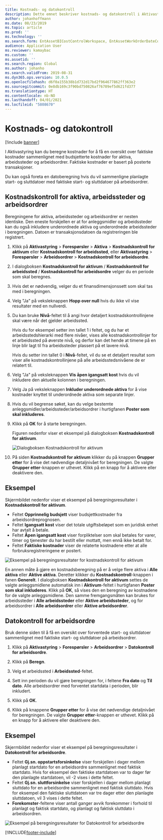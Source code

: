 ```yaml
---
title: Kostnads- og datokontroll
description: Dette emnet beskriver kostnads- og datokontroll i Aktivastyring.
author: johanhoffmann
ms.date: 08/23/2019
ms.topic: article
ms.prod: ''
ms.technology: ''
ms.search.form: EntAssetBICostControlWorkspace, EntAssetWorkOrderDateControl, EntAssetWorkOrderForecastCostInfoPart, EntAssetMaintenanceCostTrans, EntAssetWorkOrderDateControlCalcDialog, EntAssetCostControl, EntAssetCostObjectCalendar, EntAssetWorkOrderCostInfoPart
audience: Application User
ms.reviewer: kamaybac
ms.custom: ''
ms.assetid: ''
ms.search.region: Global
ms.author: johanho
ms.search.validFrom: 2019-08-31
ms.dyn365.ops.version: 10.0.5
ms.openlocfilehash: d6f0a155b38b1d732d17bd2f964677862ff363e2
ms.sourcegitcommit: 0e8db169c3f90bd750826af76709ef5d621fd377
ms.translationtype: HT
ms.contentlocale: nb-NO
ms.lasthandoff: 04/01/2021
ms.locfileid: "5808670"
---
```

# <a name="cost-and-date-control"></a>Kostnads- og datokontroll

[!include [banner](../../includes/banner.md)]

 

I Aktivastyring kan du beregne kostnader for å få en oversikt over faktiske kostnader sammenlignet med budsjetterte kostnader for aktiva, arbeidssteder og arbeidsordrer. Faktiske kostnader er basert på posterte transaksjoner. 

Du kan også foreta en datoberegning hvis du vil sammenligne planlagte start- og sluttdatoer med faktiske start- og sluttdatoer på arbeidsordrer.

## <a name="cost-control-for-assets-functional-locations-and-work-orders"></a>Kostnadskontroll for aktiva, arbeidssteder og arbeidsordrer

Beregningene for aktiva, arbeidssteder og arbeidsordrer er nesten identiske. Den eneste forskjellen er at for anleggsmidler og arbeidssteder kan du også inkludere underordnede aktiva og underordnede arbeidssteder i beregningen. Datoen er transaksjonsdatoen da registreringen ble registrert.

1. Klikk på **Aktivastyring** > **Forespørsler** > **Aktiva** > **Kostnadskontroll for aktivum** eller **Kostnadskontroll for arbeidssted**, eller **Aktivastyring** > **Forespørsler** > **Arbeidsordrer** > **Kostnadskontroll for arbeidsordre**.

2. I dialogboksen **Kostnadskontroll for aktivum** / **Kostnadskontroll for arbeidssted** / **Kostnadskontroll for arbeidsordre** velger du en periode som skal beregnes.

3. Hvis det er nødvendig, velger du et finansdimensjonssett som skal tas med i beregningen.

4. Velg "Ja" på veksleknappen **Hopp over null** hvis du ikke vil vise resultater med en nullverdi.

5. Du kan bruke **Nivå**-feltet til å angi hvor detaljert kostnadskontrollinjene skal være når det gjelder arbeidssted. 

    Hvis du for eksempel setter inn tallet 1 i feltet, og du har et arbeidsstedshierarki med flere nivåer, vises alle kostnadskontrollinjer for et arbeidssted på øverste nivå, og derfor kan det hende at timene på en linje blir lagt til fra arbeidssteder plassert på et lavere nivå. 
    
    Hvis du setter inn tallet 0 i **Nivå**-feltet, vil du se et detaljert resultat som viser alle kostnadskontrollinjene på alle arbeidsstedsnivåene de er relatert til.

6. Velg "Ja" på veksleknappen **Vis åpen igangsatt kost** hvis du vil inkludere den aktuelle kolonnen i beregningen.

7. Velg Ja på veksleknappen **Inkluder underordnede aktiva** for å vise kostnader knyttet til underordnede aktiva som separate linjer.

8. Hvis du vil begrense søket, kan du velge bestemte anleggsmidler/arbeidssteder/arbeidsordrer i hurtigfanen **Poster som skal inkluderes**.

9. Klikk på **OK** for å starte beregningen.

    Figuren nedenfor viser et eksempel på dialogboksen **Kostnadskontroll for aktivum**.

    ![Dialogboksen Kostnadskontroll for aktivum](media/01-controlling-and-reporting.png)

10. På siden **Kostnadskontroll for aktivum** klikker du på knappen **Grupper etter** for å vise det nødvendige detaljnivået for beregningen. De valgte **Grupper etter**-knappen er uthevet. Klikk på en knapp for å aktivere eller deaktivere den.

## <a name="example"></a>Eksempel

Skjermbildet nedenfor viser et eksempel på beregningsresultater i **Kostnadskontroll for aktivum**.

- Feltet **Opprinnelig budsjett** viser budsjettkostnader fra arbeidsordreprognosen. 
- Feltet **Igangsatt kost** viser det totale utgiftsbeløpet som en juridisk enhet har avtalt å betale. 
- Feltet **Åpen igangsatt kost** viser forpliktelser som skal betales for varer, timer og tjenester du har bestilt eller mottatt, men ennå ikke betalt for. 
- Feltet **Faktiske kostnader** viser de relaterte kostnadene etter at alle forbruksregistreringene er postert.

![Eksempel på beregningsresultater for kostnadskontroll for aktivum](media/02-controlling-and-reporting.png)

En annen måte å gjøre en kostnadsberegning på er å velge flere aktiva i **Alle aktiva** eller **Aktive aktiva**. Deretter klikker du **Kostnadskontroll**-knappen i fanen **Generelt**. I dialogboksen **Kostnadskontroll for aktivum** settes de valgte anleggsmidlene automatisk inn i **Aktivum**-feltet i hurtigfanen **Poster som skal inkluderes**. Klikk på **OK**, så vises den en beregning av kostnadene for de valgte anleggsmidlene. Den samme fremgangsmåten kan brukes for arbeidssteder i **Alle arbeidssteder** eller **Aktive arbeidssteder**, og for arbeidsordrer i **Alle arbeidsordrer** eller **Aktive arbeidsordrer**.


## <a name="work-order-date-control"></a>Datokontroll for arbeidsordre

Bruk denne siden til å få en oversikt over forventede start- og sluttdatoer sammenlignet med faktiske start- og sluttdatoer på arbeidsordrer.

1. Klikk på **Aktivastyring** > **Forespørsler** > **Arbeidsordrer** > **Datokontroll for arbeidsordre**.

2. Klikk på **Beregn**.

3. Velg et arbeidssted i **Arbeidssted**-feltet.

4. Sett inn perioden du vil gjøre beregningen for, i feltene **Fra dato** og **Til dato**. Alle arbeidsordrer med forventet startdata i perioden, blir inkludert.

5. Klikk på **OK**.

6. Klikk på knappene **Grupper etter** for å vise det nødvendige detaljnivået for beregningen. De valgte **Grupper etter**-knappen er uthevet. Klikk på en knapp for å aktivere eller deaktivere den.

## <a name="example"></a>Eksempel

Skjermbildet nedenfor viser et eksempel på beregningsresultater i **Datokontroll for arbeidsordre**.

- Feltet **Gj.sn. oppstartsforsinkelse** viser forskjellen i dager mellom planlagt startdato for en arbeidsordre sammenlignet med faktisk startdato. Hvis for eksempel den faktiske startdatoen var to dager før den planlagte startdatoen, vil -2 vises i dette feltet.  
- Feltet **Gj.sn. sluttforsinkelse** viser forskjellen i dager mellom planlagt sluttdato for en arbeidsordre sammenlignet med faktisk sluttdato. Hvis for eksempel den faktiske sluttdatoen var tre dager etter den planlagte sluttdatoen, vil 3 vises i dette feltet.  
- **Forekomster**-feltene viser antall ganger avvik forekommer i forhold til planlagt og faktisk startdato, og planlagt og faktisk sluttdato i arbeidsordren.

![Eksempel på beregningsresultater for Datokontroll for arbeidsordre](media/03-controlling-and-reporting.png)




[!INCLUDE[footer-include](../../../includes/footer-banner.md)]